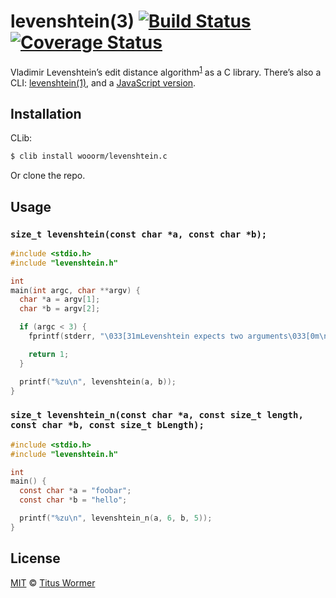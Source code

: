 # levenshtein(3) [![Build Status][travis-badge]][travis-status] [![Coverage Status][coverage-badge]][coverage-status]

Vladimir Levenshtein’s edit distance algorithm<sup>[1][wiki]</sup> as a C library. There’s also a CLI: [levenshtein(1)][cli], and a [JavaScript version][js].

## Installation

CLib:

```sh
$ clib install wooorm/levenshtein.c
```

Or clone the repo.

## Usage

### `size_t levenshtein(const char *a, const char *b);`

```c
#include <stdio.h>
#include "levenshtein.h"

int
main(int argc, char **argv) {
  char *a = argv[1];
  char *b = argv[2];

  if (argc < 3) {
    fprintf(stderr, "\033[31mLevenshtein expects two arguments\033[0m\n");

    return 1;
  }

  printf("%zu\n", levenshtein(a, b));
}
```

### `size_t levenshtein_n(const char *a, const size_t length, const char *b, const size_t bLength);`

``` c
#include <stdio.h>
#include "levenshtein.h"

int
main() {
  const char *a = "foobar";
  const char *b = "hello";

  printf("%zu\n", levenshtein_n(a, 6, b, 5));
}
```

## License

[MIT][] © [Titus Wormer][author]

[travis-badge]: https://img.shields.io/travis/wooorm/levenshtein.c.svg

[travis-status]: https://travis-ci.org/wooorm/levenshtein.c

[coverage-badge]: https://img.shields.io/coveralls/wooorm/levenshtein.c.svg

[coverage-status]: https://coveralls.io/r/wooorm/levenshtein.c?branch=master

[wiki]: http://en.wikipedia.org/wiki/Levenshtein_distance

[cli]: https://github.com/wooorm/levenshtein

[js]: https://github.com/words/levenshtein-edit-distance

[mit]: license

[author]: http://wooorm.com
